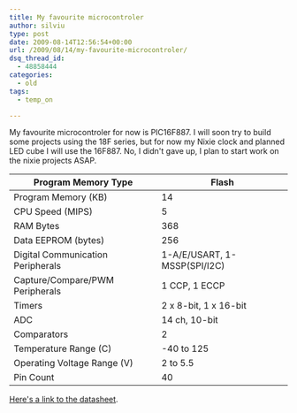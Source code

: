 ```yaml
---
title: My favourite microcontroler
author: silviu
type: post
date: 2009-08-14T12:56:54+00:00
url: /2009/08/14/my-favourite-microcontroler/
dsq_thread_id:
  - 48858444
categories:
  - old
tags:
  - temp_on

---
```

My favourite microcontroler for now is PIC16F887. I will soon try to build some projects using the 18F series, but for now my Nixie clock and planned LED cube I will use the 16F887. No, I didn't gave up, I plan to start work on the nixie projects ASAP.

|  Program Memory Type  |  Flash  |
| --- | --- |
|  Program Memory (KB)  |  14  |
|  CPU Speed (MIPS)  |  5  |
|  RAM Bytes  |  368  |
|  Data EEPROM (bytes)  |  256  |
|  Digital Communication Peripherals  |  1-A/E/USART, 1-MSSP(SPI/I2C)  |
|  Capture/Compare/PWM Peripherals  |  1 CCP, 1 ECCP  |
|  Timers  |  2 x 8-bit, 1 x 16-bit  |
|  ADC  |  14 ch, 10-bit  |
|  Comparators  |  2  |
|  Temperature Range (C)  |  -40 to 125  |
|  Operating Voltage Range (V)  |  2 to 5.5  |
|  Pin Count  |  40  |

<a href="http://ww1.microchip.com/downloads/en/DeviceDoc/41291F.pdf" target="_blank" rel="noopener">Here's a link to the datasheet</a>.

